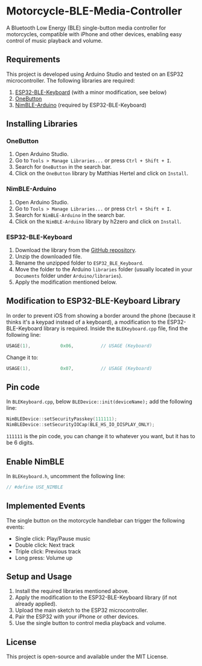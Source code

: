 # Motorcycle-BLE-Media-Controller

A Bluetooth Low Energy (BLE) single-button media controller for motorcycles, compatible with iPhone and other devices, enabling easy control of music playback and volume.

## Requirements

This project is developed using Arduino Studio and tested on an ESP32 microcontroller. The following libraries are required:

1. [ESP32-BLE-Keyboard](https://github.com/T-vK/ESP32-BLE-Keyboard) (with a minor modification, see below)
2. [OneButton](https://github.com/mathertel/OneButton)
3. [NimBLE-Arduino](https://github.com/h2zero/NimBLE-Arduino) (required by ESP32-BLE-Keyboard)

## Installing Libraries

### OneButton

1. Open Arduino Studio.
2. Go to `Tools > Manage Libraries...` or press `Ctrl + Shift + I`.
3. Search for `OneButton` in the search bar.
4. Click on the `OneButton` library by Matthias Hertel and click on `Install`.

### NimBLE-Arduino

1. Open Arduino Studio.
2. Go to `Tools > Manage Libraries...` or press `Ctrl + Shift + I`.
3. Search for `NimBLE-Arduino` in the search bar.
4. Click on the `NimBLE-Arduino` library by h2zero and click on `Install`.

### ESP32-BLE-Keyboard

1. Download the library from the [GitHub repository](https://github.com/T-vK/ESP32-BLE-Keyboard).
2. Unzip the downloaded file.
3. Rename the unzipped folder to `ESP32_BLE_Keyboard`.
4. Move the folder to the Arduino `libraries` folder (usually located in your `Documents` folder under `Arduino/libraries`).
5. Apply the modification mentioned below.

## Modification to ESP32-BLE-Keyboard Library

In order to prevent iOS from showing a border around the phone (because it thinks it's a keypad instead of a keyboard), a modification to the ESP32-BLE-Keyboard library is required. Inside the `BLEKeyboard.cpp` file, find the following line:

```cpp
USAGE(1),           0x06,          // USAGE (Keyboard)
```

Change it to:

```cpp
USAGE(1),           0x07,          // USAGE (Keyboard)
```

## Pin code

In `BLEKeyboard.cpp`, below `BLEDevice::init(deviceName);` add the following line:

```cpp
NimBLEDevice::setSecurityPasskey(111111);
NimBLEDevice::setSecurityIOCap(BLE_HS_IO_DISPLAY_ONLY);
```

`111111` is the pin code, you can change it to whatever you want, but it has to be 6 digits.

## Enable NimBLE

In `BLEKeyboard.h`, uncomment the following line:

```cpp
// #define USE_NIMBLE
```

## Implemented Events

The single button on the motorcycle handlebar can trigger the following events:

* Single click: Play/Pause music
* Double click: Next track
* Triple click: Previous track
* Long press: Volume up

## Setup and Usage

1. Install the required libraries mentioned above.
2. Apply the modification to the ESP32-BLE-Keyboard library (if not already applied).
3. Upload the main sketch to the ESP32 microcontroller.
4. Pair the ESP32 with your iPhone or other devices.
5. Use the single button to control media playback and volume.

## License

This project is open-source and available under the MIT License.
